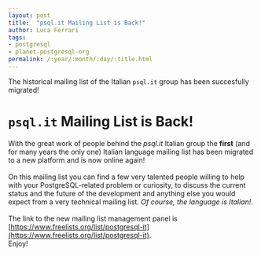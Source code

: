 ```yaml
---
layout: post
title:  "psql.it Mailing List is Back!"
author: Luca Ferrari
tags:
- postgresql
- planet-postgresql-org
permalink: /:year/:month/:day/:title.html
---
```

The historical mailing list of the Italian `psql.it` group has been succesfully migrated!

# `psql.it` Mailing List is Back!

With the great work of people behind the *psql.it* Italian group the **first** (and for many years the only one) Italian language mailing list has been migrated to a new platform and is now online again!
<br/>
<br/>
On this mailing list you can find a few very talented people willing to help with your PostgreSQL-related problem or curiosity, to discuss the current status and the future of the development and anything else you would expect from a very technical mailing list. *Of course, the language is Italian!*.
<br/>
<br/>
The link to the new mailing list management panel is [https://www.freelists.org/list/postgresql-it](https://www.freelists.org/list/postgresql-it).
<br/>
Enjoy!
